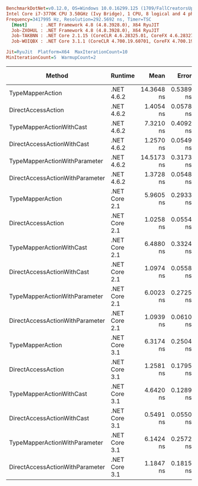 ``` ini

BenchmarkDotNet=v0.12.0, OS=Windows 10.0.16299.125 (1709/FallCreatorsUpdate/Redstone3)
Intel Core i7-3770K CPU 3.50GHz (Ivy Bridge), 1 CPU, 8 logical and 4 physical cores
Frequency=3417995 Hz, Resolution=292.5692 ns, Timer=TSC
  [Host]     : .NET Framework 4.8 (4.8.3928.0), X64 RyuJIT
  Job-ZXOHUL : .NET Framework 4.8 (4.8.3928.0), X64 RyuJIT
  Job-TAKBNN : .NET Core 2.1.15 (CoreCLR 4.6.28325.01, CoreFX 4.6.28327.02), X64 RyuJIT
  Job-WOIQBX : .NET Core 3.1.1 (CoreCLR 4.700.19.60701, CoreFX 4.700.19.60801), X64 RyuJIT

Jit=RyuJit  Platform=X64  MaxIterationCount=10  
MinIterationCount=5  WarmupCount=2  

```
|                          Method |       Runtime |       Mean |     Error |    StdDev | Ratio | RatioSD | Gen 0 | Gen 1 | Gen 2 | Allocated |
|-------------------------------- |-------------- |-----------:|----------:|----------:|------:|--------:|------:|------:|------:|----------:|
|                TypeMapperAction |    .NET 4.6.2 | 14.3648 ns | 0.5389 ns | 0.3565 ns | 10.18 |    0.25 |     - |     - |     - |         - |
|              DirectAccessAction |    .NET 4.6.2 |  1.4054 ns | 0.0578 ns | 0.0257 ns |  1.00 |    0.00 |     - |     - |     - |         - |
|        TypeMapperActionWithCast |    .NET 4.6.2 |  7.3210 ns | 0.4092 ns | 0.2706 ns |  5.22 |    0.23 |     - |     - |     - |         - |
|      DirectAccessActionWithCast |    .NET 4.6.2 |  1.2570 ns | 0.0549 ns | 0.0363 ns |  0.90 |    0.03 |     - |     - |     - |         - |
|   TypeMapperActionWithParameter |    .NET 4.6.2 | 14.5173 ns | 0.3173 ns | 0.0824 ns | 10.33 |    0.23 |     - |     - |     - |         - |
| DirectAccessActionWithParameter |    .NET 4.6.2 |  1.3728 ns | 0.0548 ns | 0.0142 ns |  0.98 |    0.02 |     - |     - |     - |         - |
|                TypeMapperAction | .NET Core 2.1 |  5.9605 ns | 0.2933 ns | 0.1940 ns |  4.28 |    0.12 |     - |     - |     - |         - |
|              DirectAccessAction | .NET Core 2.1 |  1.0258 ns | 0.0554 ns | 0.0198 ns |  0.73 |    0.02 |     - |     - |     - |         - |
|        TypeMapperActionWithCast | .NET Core 2.1 |  6.4880 ns | 0.3324 ns | 0.2199 ns |  4.64 |    0.06 |     - |     - |     - |         - |
|      DirectAccessActionWithCast | .NET Core 2.1 |  1.0974 ns | 0.0558 ns | 0.0145 ns |  0.78 |    0.02 |     - |     - |     - |         - |
|   TypeMapperActionWithParameter | .NET Core 2.1 |  6.0023 ns | 0.2725 ns | 0.1802 ns |  4.28 |    0.16 |     - |     - |     - |         - |
| DirectAccessActionWithParameter | .NET Core 2.1 |  1.0939 ns | 0.0610 ns | 0.0403 ns |  0.78 |    0.03 |     - |     - |     - |         - |
|                TypeMapperAction | .NET Core 3.1 |  6.3174 ns | 0.2504 ns | 0.1657 ns |  4.52 |    0.19 |     - |     - |     - |         - |
|              DirectAccessAction | .NET Core 3.1 |  1.2581 ns | 0.1795 ns | 0.1187 ns |  0.93 |    0.08 |     - |     - |     - |         - |
|        TypeMapperActionWithCast | .NET Core 3.1 |  4.6420 ns | 0.1289 ns | 0.0767 ns |  3.32 |    0.06 |     - |     - |     - |         - |
|      DirectAccessActionWithCast | .NET Core 3.1 |  0.5491 ns | 0.0550 ns | 0.0327 ns |  0.39 |    0.02 |     - |     - |     - |         - |
|   TypeMapperActionWithParameter | .NET Core 3.1 |  6.1424 ns | 0.2572 ns | 0.1701 ns |  4.38 |    0.15 |     - |     - |     - |         - |
| DirectAccessActionWithParameter | .NET Core 3.1 |  1.1847 ns | 0.1815 ns | 0.1201 ns |  0.79 |    0.03 |     - |     - |     - |         - |
